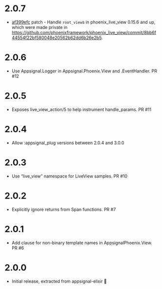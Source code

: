 # 2.0.7

- [af399efc](https://github.com/appsignal/appsignal-elixir-phoenix/commit/af399efc8ad43ab7b93d34f848eb1df6d87c96ad) patch - Handle `root_view`s in phoenix_live_view 0.15.6 and up, which were made private in https://github.com/phoenixframework/phoenix_live_view/commit/8bb6f44554f22bf580048e20562b62dd6b26e2b5.

# 2.0.6
* Use Appsignal.Logger in Appsignal.Phoenix.View and .EventHandler. PR #12

# 2.0.5
* Exposes live_view_action/5 to help instrument handle_params. PR #11

# 2.0.4
* Allow :appsignal_plug versions between 2.0.4 and 3.0.0

# 2.0.3
* Use “live_view” namespace for LiveView samples. PR #10

# 2.0.2
* Explicitly ignore returns from Span functions. PR #7

# 2.0.1
* Add clause for non-binary template names in AppsignalPhoenix.View. PR #6

# 2.0.0
* Initial release, extracted from appsignal-elixir 🎉
